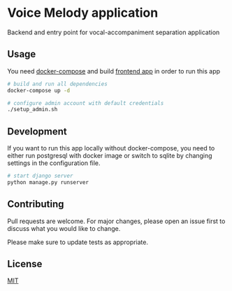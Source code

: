 # Voice Melody application

Backend and entry point for vocal-accompaniment separation application

## Usage 

You need [docker-compose](https://docs.docker.com/compose/) and build [frontend app](https://github.com/martaokon/voice-melody) in order to run this app 

```bash
# build and run all dependencies
docker-compose up -d

# configure admin account with default credentials
./setup_admin.sh
```

## Development

If you want to run this app locally without docker-compose, you need to either run postgresql with docker image or switch to sqlite by changing settings in the configuration file.

```bash
# start django server
python manage.py runserver
```

## Contributing
Pull requests are welcome. For major changes, please open an issue first to discuss what you would like to change.

Please make sure to update tests as appropriate.

## License
[MIT](https://choosealicense.com/licenses/mit/)
